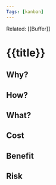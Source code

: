 ```yaml
---
Tags: [kanban]
---
```

Related: [[Buffer]]
# {{title}}

## Why?

## How?

## What?

## Cost 
## Benefit 
## Risk